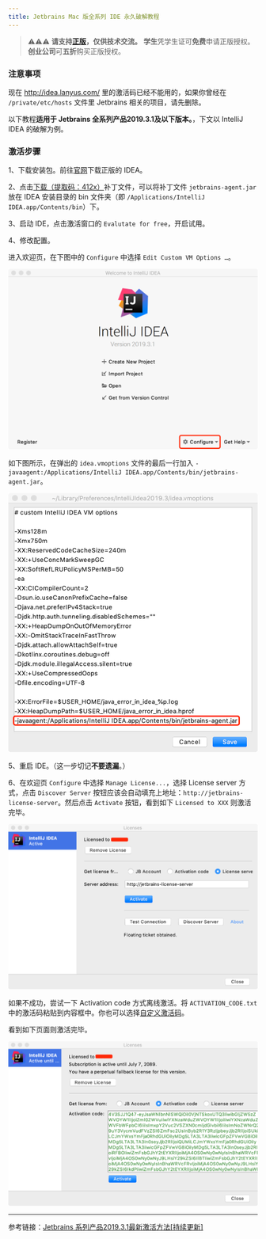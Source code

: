 ```yaml
---
title: Jetbrains Mac 版全系列 IDE 永久破解教程
---
```


> ⚠️⚠️⚠️ **请支持[正版]((https://www.jetbrains.com/idea/))，仅供技术交流。**
**学生**凭学生证可**免费**申请正版授权。
**创业公司**可**五折**购买正版授权。

### 注意事项

现在 http://idea.lanyus.com/ 里的激活码已经不能用的，如果你曾经在 `/private/etc/hosts` 文件里 Jetbrains 相关的项⽬，请先删除。

以下教程**适用于 Jetbrains 全系列产品2019.3.1及以下版本。**，下文以 IntelliJ IDEA 的破解为例。

### 激活步骤

1、下载安装包。前往[官网](https://www.jetbrains.com/idea/)下载正版的 IDEA。

2、点击[下载（提取码：412x）](https://pan.baidu.com/s/1sosqRASs1WmKJMV8j8qHPQ)补丁文件，可以将补丁文件 `jetbrains-agent.jar` 放在 IDEA 安装目录的 bin 文件夹（即 `/Applications/IntelliJ IDEA.app/Contents/bin`）下。

3、启动 IDE，点击激活窗口的 `Evalutate for free`，开启试用。

4、修改配置。

进入欢迎页，在下图中的 `Configure` 中选择 `Edit Custom VM Options …`。

![](/resources/images/jetbrains-configure.png)

如下图所示，在弹出的 `idea.vmoptions` 文件的最后一行加入 `-javaagent:/Applications/IntelliJ IDEA.app/Contents/bin/jetbrains-agent.jar`。

![](/resources/images/jetbrains-vmoptions.png)

5、重启 IDE。（这一步切记**不要遗漏**。）

6、在欢迎页 `Configure` 中选择 `Manage License...`，选择 License server ⽅式，点击 `Discover Server` 按钮应该会⾃动填充上地址：`http://jetbrains-license-server`。然后点击 `Activate` 按钮，看到如下 `Licensed to XXX` 则激活完毕。

![](/resources/images/jetbrains-licensed-license-server.png)
   
如果不成功，尝试一下 Activation code 方式离线激活。将 `ACTIVATION_CODE.txt` 中的激活码粘贴到内容框中。你也可以选择[自定义激活码](https://zhile.io/custom-license.html)。
   
看到如下页面则激活完毕。

![](/resources/images/jetbrains-licensed-activation-code.png)
   
---
参考链接：[Jetbrains 系列产品2019.3.1最新激活方法[持续更新]](https://zhile.io/2018/08/25/jetbrains-license-server-crack.html)

